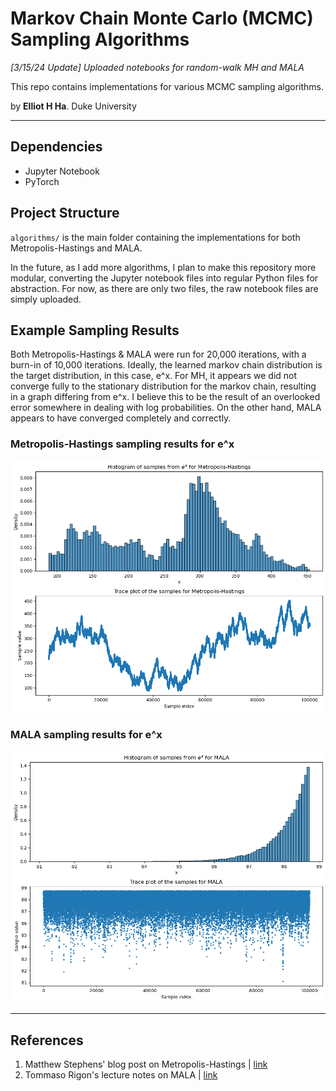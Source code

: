 # Markov Chain Monte Carlo (MCMC) Sampling Algorithms

*[3/15/24 Update] Uploaded notebooks for random-walk MH and MALA*

This repo contains implementations for various MCMC sampling algorithms.

by **Elliot H Ha**. Duke University

---

## Dependencies
- Jupyter Notebook
- PyTorch

## Project Structure
`algorithms/` is the main folder containing the implementations for both Metropolis-Hastings and MALA. 

In the future, as I add more algorithms, I plan to make this repository more modular, converting the Jupyter notebook files into regular Python files for abstraction. For now, as there are only two files, the raw notebook files are simply uploaded.

## Example Sampling Results

Both Metropolis-Hastings & MALA were run for 20,000 iterations, with a burn-in of 10,000 iterations. Ideally, the learned markov chain distribution is the target distribution, in this case, e^x. For MH, it appears we did not converge fully to the stationary distribution for the markov chain, resulting in a graph differing from e^x. I believe this to be the result of an overlooked error somewhere in dealing with log probabilities. On the other hand, MALA appears to have converged completely and correctly.

### Metropolis-Hastings sampling results for e^x
![Example sampling results for MH](/examples/mh_sampling.png)

### MALA sampling results for e^x
![Example sampling results for MALA](/examples/mala_sampling.png)

---

## References
1. Matthew Stephens' blog post on Metropolis-Hastings | [link](https://stephens999.github.io/fiveMinuteStats/MH_intro.html)
2. Tommaso Rigon's lecture notes on MALA | [link](https://tommasorigon.github.io/CompStat/slides/un_B2.pdf)